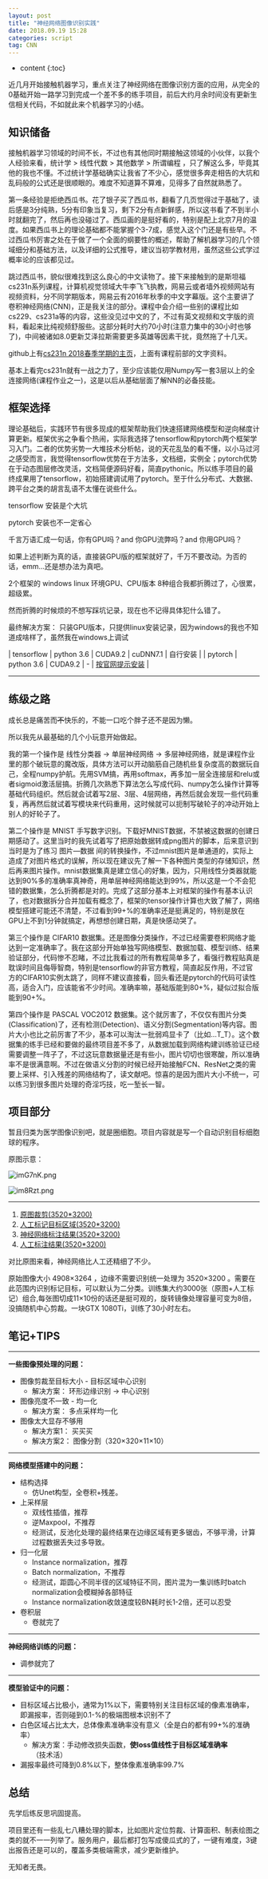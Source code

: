 ```yaml
---
layout: post
title: "神经网络图像识别实践"
date: 2018.09.19 15:28
categories: script
tag: CNN
---
```

* content
{:toc}


近几月开始接触机器学习，重点关注了神经网络在图像识别方面的应用，从完全的0基础开始一路学习到完成一个差不多的练手项目，前后大约月余时间没有更新生信相关代码，不如就此来个机器学习的小结。

## 知识储备

接触机器学习领域的时间不长，不过也有其他同时期接触这领域的小伙伴，以我个人经验来看，统计学 > 线性代数 > 其他数学 > 所谓编程 ，只了解这么多，毕竟其他的我也不懂。不过统计学基础确实让我省了不少心，感觉很多奔走相告的大坑和乱码般的公式还是很顺眼的。难度不知道算不算难，见得多了自然就熟悉了。

第一条经验是拒绝西瓜书。花了银子买了西瓜书，翻看了几页觉得过于基础了，读后感是3分纯熟，5分有印象当复习，剩下2分有点新鲜感，所以这书看了不到半小时就翻完了，然后再也没碰过了。西瓜画的是挺好看的，特别是配上北京7月的温度。如果西瓜书上的理论基础都不能掌握个3-7成，感觉入这个门还是有些早。不过西瓜书厉害之处在于做了一个全面的纲要性的概述，帮助了解机器学习的几个领域细分和基础方法，以及详细的公式推导，建议当初学教材用，虽然这些公式学过概率论的应该都见过。

跳过西瓜书，貌似很难找到这么良心的中文读物了。接下来接触到的是斯坦福cs231n系列课程，计算机视觉领域大牛李飞飞执教，网易云或者墙外视频网站有视频资料，分不同学期版本，网易云有2016年秋季的中文字幕版。这个主要讲了卷积神经网络(CNN)，正是我关注的部分。课程中会介绍一些别的课程比如cs229、cs231a等的内容，这些没见过中文的了，不过有英文视频和文字版的资料，看起来比纯视频舒服些。这部分耗时大约70小时(注意力集中的30小时也够了)，中间被诸如8.0更新艾泽拉斯需要更多英雄等因素干扰，竟然拖了十几天。

github上有[cs231n 2018春季学期的主页](https://cs231n.github.io/)，上面有课程前部的文字资料。

基本上看完cs231n就有一战之力了，至少应该能仅用Numpy写一套3层以上的全连接网络(课程作业之一)，这是以后从基础层面了解NN的必备技能。


## 框架选择

理论基础后，实践环节有很多现成的框架帮助我们快速搭建网络模型和逆向梯度计算更新。框架优劣之争看个热闹，实际我选择了tensorflow和pytorch两个框架学习入门。二者的优势劣势一大堆技术分析帖，说的天花乱坠的看不懂，以小马过河之感受而言，我觉得tensorflow优势在于方法多，文档细，实例全；pytorch优势在于动态图层修改灵活，文档简便源码好看，简直pythonic。所以练手项目的最终成果用了tensorflow，初始搭建调试用了pytorch。至于什么分布式、大数据、跨平台之类的胡言乱语不太懂在说些什么。

tensorflow 安装是个大坑

pytorch 安装也不一定省心

千言万语汇成一句话，你有GPU吗？and 你GPU流弊吗？and 你用GPU吗？

如果上述判断为真的话，直接装GPU版的框架就好了，千万不要改动。为否的话，emm...还是想办法为真吧。

2个框架的 windows linux 环境GPU、CPU版本 8种组合我都折腾过了，心很累，超级累。

然而折腾的时候烦的不想写踩坑记录，现在也不记得具体犯什么错了。

最终解决方案： 只装GPU版本，只提供linux安装记录，因为windows的我也不知道成啥样了，虽然我在windows上调试

| tensorflow | python 3.6 | CUDA9.2 | cuDNN7.1 | 自行安装 |
| pytorch | python 3.6 | CUDA9.2 | - | [按官网提示安装](https://pytorch.org/get-started/locally/) |

---

## 练级之路 ##

成长总是痛苦而<del>不</del>快乐的，不能一口吃个胖子还不是因为懒。

所以我先从最基础的几个小玩意开始做起。

我的第一个操作是 线性分类器 -> 单层神经网络 -> 多层神经网络，就是课程作业里的那个破玩意的魔改版，具体方法可以开动脑筋自己随机些复杂度高的数据玩自己，全程numpy护航。先用SVM搞，再用softmax，再多加一层全连接层和relu或者sigmoid激活层搞。折腾几次熟悉下算法怎么写成代码、numpy怎么操作计算等基础代码组织。然后就会试着写2层、3层、4层网络，再然后就会发现一些代码重复，再再然后就试着写模块来代码重用，这时候就可以扼制写破轮子的冲动开始上别人的好轮子了。

第二个操作是 MNIST 手写数字识别。下载好MNIST数据，不禁被这数据的创建日期感动了。这里当时的我先试着写了把原始数据转成png图片的脚本，后来意识到当时是为了练习 图片—数据 间的转换操作，不过mnist图片是单通道的，实际上造成了对图片格式的误解，所以现在建议先了解一下各种图片类型的存储知识，然后再来图片操作。mnist数据集真是建立信心的好集，因为，只用线性分类器就能达到90%多的准确率真神奇，用单层神经网络能达到99%，所以这是一个不会犯错的数据集，怎么折腾都是对的。完成了这部分基本上对框架的操作有基本认识了，也对数据拆分合并加载有概念了，框架的tensor操作计算也大致了解了，网络模型搭建可能还不清楚，不过看到99+%的准确率还是挺满足的，特别是放在GPU上不到1分钟就搞定，再想想创建日期，真是快感动哭了。

第三个操作是 CIFAR10 数据集。还是图像分类操作，不过已经需要卷积网络才能达到一定准确率了。我在这部分开始单独写网络模型、数据加载、模型训练、结果验证部分，代码惨不忍睹，不过比我看过的所有教程简单多了，看强行教程贴真是耽误时间且侮辱智商，特别是tensorflow的非官方教程，简直起反作用，不过官方的CIFAR10实例太跳了，同样不建议直接看，回头看还是pytorch的代码可读性高，适合入门，应该能省不少时间。准确率嘛，基础版能到80+%，疑似过拟合版能到90+%。

第四个操作是 PASCAL VOC2012 数据集。这个就厉害了，不仅仅有图片分类(Classification)了，还有检测(Detection)、语义分割(Segmentation)等内容。图片大小也比之前厉害了不少，基本可以淘汰一批弱鸡显卡了（比如...T_T）。这个数据集的练手已经和要做的最终项目差不多了，从数据加载到网络构建训练验证已经需要调整一阵子了，不过这玩意数据量还是有些小，图片切切也很寒酸，所以准确率不是很满意啊。不过在做语义分割的时候已经开始接触FCN、ResNet之类的需要上采样、引入残差的网络结构了，读文献吧。惊喜的是因为图片大小不统一，可以练习到很多图片处理的奇淫巧技，吃一堑长一智。


## 项目部分 ##

暂且归类为医学图像识别吧，就是圈细胞。项目内容就是写一个自动识别目标细胞球的程序。

原图示意：

![imG7nK.png](https://s1.ax1x.com/2018/09/20/imG7nK.png)

![im8Rzt.png](https://s1.ax1x.com/2018/09/20/im8Rzt.png)

---
1. [原图裁剪(3520*3200)](https://s1.ax1x.com/2018/09/20/im2dNd.jpg)
2. [人工标记目标区域(3520*3200)](https://s1.ax1x.com/2018/09/20/imGLAe.jpg)
3. [神经网络标注结果(3520*3200)](https://s1.ax1x.com/2018/09/20/im2f4s.png)
4. [人工标注结果(3520*3200)](https://s1.ax1x.com/2018/09/20/imycFI.jpg)

对比原图来看，神经网络比人工还精细了不少。

原始图像大小 4908×3264 ，边缘不需要识别统一处理为 3520×3200 。需要在此范围内识别标记目标，可以默认为二分类。训练集大约3000张（原图+人工标记）组合,每张图切成11×10份的话还是挺可观的，旋转镜像处理容量可变为8倍，没搞随机中心剪裁。一块GTX 1080Ti，训练了30小时左右。


## 笔记+TIPS ##

---

**一些图像预处理的问题：**

 - 图像剪裁至目标大小 - 目标区域中心识别
   - 解决方案： 环形边缘识别 -> 中心识别
 - 图像亮度不一致 - 均一化
   - 解决方案： 多点采样均一化
 - 图像太大显存不够用
   - 解决方案1： 买买买
   - 解决方案2： 图像分割（320×320×11×10）

---

**网络模型搭建中的问题：**

 - 结构选择
   - 仿Unet构型，全卷积+残差。
 - 上采样层
   - 双线性插值，推荐
   - 逆Maxpool，不推荐
   - 经测试，反池化处理的最终结果在边缘区域有更多锯齿，不够平滑，计算过程数据丢失过多导致。
 - 归一化层
   - Instance normalization，推荐
   - Batch normalization，不推荐
   - 经测试，距圆心不同半径的区域特征不同，图片混为一集训练时batch normalization会模糊掉各部特征
   - Instance normalization收敛速度较BN耗时长1-2倍，还可以忍受
 - 卷积层
   - 卷就完了

---

**神经网络训练的问题：**

 - 调参就完了

---

**模型验证中的问题：**

 - 目标区域占比极小，通常为1%以下，需要特别关注目标区域的像素准确率，即漏报率，否则碰到0.1-%的极端图根本识别不了
 - 白色区域占比太大，总体像素准确率没有意义（全是白的都有99+%的准确率）
   - 解决方案：手动修改损失函数，**使loss值线性于目标区域准确率**（技术活）
 - 漏报率最终可降到0.8%以下，整体像素准确率99.7%

## 总结 ##

先学后练反思巩固提高。

项目里还有一些乱七八糟处理的脚本，比如图片定位剪裁、计算面积、制表绘图之类的就不一一列举了。服务用户，最后都打包写成傻瓜式的了，一键有难度，3键出报告还是可以的，覆盖多类极端需求，减少更新维护。

无知者无畏。
